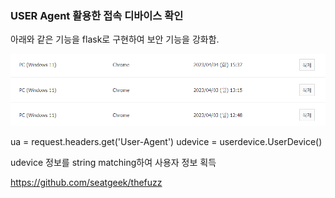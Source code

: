 ### USER Agent 활용한 접속 디바이스 확인 

아래와 같은 기능을 flask로 구현하여 보안 기능을 강화함. 

![접속내역](./image/접속내역.png)


 ua = request.headers.get('User-Agent')
 udevice = userdevice.UserDevice()

 udevice 정보를 string matching하여 사용자 정보 획득


https://github.com/seatgeek/thefuzz
